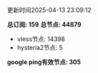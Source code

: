 更新时间2025-04-13 23:09:12

**总订阅: 159**
**总节点: 44879**
- vless节点: 14398
- hysteria2节点: 5

**google ping有效节点: 305**
